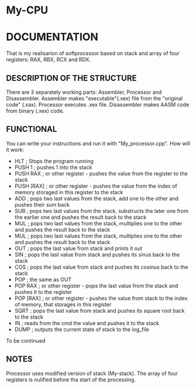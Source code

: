 # My-CPU
**DOCUMENTATION**
================
That is my realisarion of softprocessor based on stack and array of four registers: RAX, RBX, RCX and RDX. 

**DESCRIPTION OF THE STRUCTURE**
--------------------------------
There are 3 separately working parts: Assembler, Processor and Disassembler. 
Assembler makes "executable"(.xex) file from the "original code" (.xax).
Processor executes .xex file.
Disassembler makes AASM code from binary (.xex) code.

**FUNCTIONAL**
--------------
You can write your instructions and run it with "My_processor.cpp".
How will it work:
- HLT        ; Stops the program running
- PUSH 1     ; pushes 1 into the stack
- PUSH RAX   ; or other register - pushes the value from the register to the stack
- PUSH [RAX] ; or other register - pushes the value from the index of memory storaged in this register to the stack
- ADD        ; pops two last values from the stack, add one to the other and pushes their sum back
- SUB        ; pops two last values from the stack, substructs the later one from the earlier one and pushes the result back to the stack
- MUL        ; pops two last values from the stack, multiplies one to the other and pushes the result back to the stack
- MUL        ; pops two last values from the stack, multiplies one to the other and pushes the result back to the stack
- OUT        ; pops the last value from stack and prints it out
- SIN        ; pops the last value from stack and pushes its sinus back to the stack
- COS        ; pops the last value from stack and pushes its cosinus back to the stack
- POP        ; the same as OUT
- POP RAX    ; or other register - pops the last value from the stack and pushes it to the register
- POP [RAX]  ; or other register - pushes the value from stack to the index of memory, that storages in this register
- SQRT       ; pops the last value from stack and pushes its square root back to the stack
- IN         ; reads from the cmd the value and pushes it to the stack
- DUMP       ; outputs the current state of stack to the log_file

To be continued

**NOTES**
---------
Processor uses modified version of stack (My-stack).
The array of four registers is nulified before tha start of the processing.
